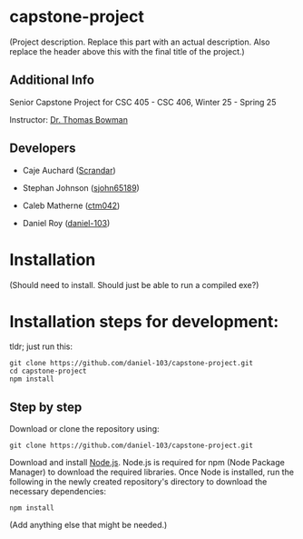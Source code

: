 # capstone-project

(Project description. Replace this part with an actual description. Also replace the header above this with the final title of the project.)

## Additional Info

Senior Capstone Project for CSC 405 - CSC 406, Winter 25 - Spring 25

Instructor: [Dr. Thomas Bowman](https://www.latech.edu/faculty-staff/single-entry/name/thomas-bowman/)

## Developers

- Caje Auchard ([Scrandar](https://github.com/Scrandar))

- Stephan Johnson ([sjohn65189](https://github.com/sjohn65189))

- Caleb Matherne ([ctm042](https://github.com/ctm042))

- Daniel Roy ([daniel-103](https://github.com/daniel-103))

# Installation

(Should need to install. Should just be able to run a compiled exe?)

# Installation steps for development:

tldr; just run this:
```
git clone https://github.com/daniel-103/capstone-project.git
cd capstone-project
npm install
```
## Step by step

Download or clone the repository using:
```
git clone https://github.com/daniel-103/capstone-project.git
```

Download and install [Node.js](https://nodejs.org/en/download/package-manager). Node.js is required for npm (Node Package Manager) to download the required libraries. Once Node is installed, run the following in the newly created repository's directory to download the necessary dependencies:
```
npm install
```

(Add anything else that might be needed.)
